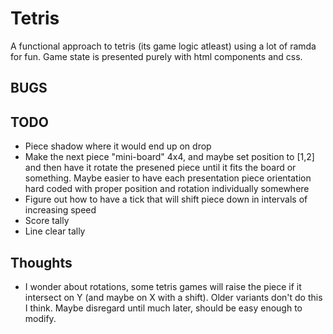 # Tetris
A functional approach to tetris (its game logic atleast) using a lot of ramda
for fun. Game state is presented purely with html components and css.
## BUGS
## TODO
* Piece shadow where it would end up on drop
* Make the next piece "mini-board" 4x4, and maybe set position to [1,2] and then have it rotate the presened piece
until it fits the board or something. Maybe easier to have each presentation piece orientation hard coded
with proper position and rotation individually somewhere
* Figure out how to have a tick that will shift piece down in intervals of 
increasing speed
* Score tally
* Line clear tally
## Thoughts
* I wonder about rotations, some tetris games will raise the piece if it 
intersect on Y (and maybe on X with a shift). Older variants don't do this
I think. Maybe disregard until much later, should be easy enough to modify.